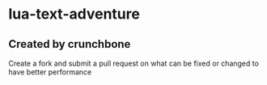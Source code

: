 # lua-text-adventure
## Created by crunchbone
Create a fork and submit a pull request on what can be fixed or changed to have better performance
